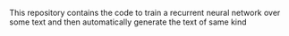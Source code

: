 This repository contains the code to train a recurrent neural network over some 
text and then automatically generate the text of same kind
